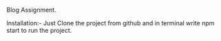 Blog Assignment.

Installation:- 
Just Clone the project from github and in terminal write npm start to run the project.

